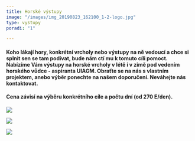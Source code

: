 ```yaml
---
title: Horské výstupy
image: "/images/img_20190823_162100_1-2-logo.jpg"
type: vystupy
poradi: "1"

---
```

#### **Koho lákají hory, konkrétní vrcholy nebo výstupy na ně vedoucí a chce si splnit sen se tam podívat, bude nám ctí mu k tomuto cíli pomoct. Nabízíme Vám výstupy na horské vrcholy v létě i v zimě pod vedením horského vůdce - aspiranta UIAGM. Obraťte se na nás s vlastním projektem, anebo výběr ponechte na našem doporučení. Neváhejte nás kontaktovat.**

#### **Cena závisí na výběru konkrétního cíle a počtu dní (od 270 E/den).**

![](/images/dscn2763-kopie.JPG)

![](/images/img_20190722_104623-2-logo-kopie.jpg)

![](/images/img_20190921_123213_5-kopie.jpg)